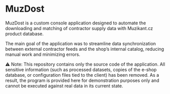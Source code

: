 # MuzDost

MuzDost is a custom console application designed to automate the downloading and matching of contractor supply data with Muzikant.cz product database.

The main goal of the application was to streamline data synchronization between external contractor feeds and the shop’s internal catalog, reducing manual work and minimizing errors.

⚠️ Note:
This repository contains only the source code of the application. All sensitive information (such as processed datasets, copies of the e-shop database, or configuration files tied to the client) has been removed. As a result, the program is provided here for demonstration purposes only and cannot be executed against real data in its current state.

